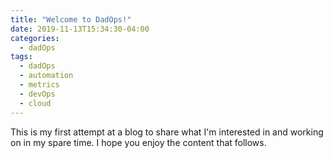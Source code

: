 ```yaml
---
title: "Welcome to DadOps!"
date: 2019-11-13T15:34:30-04:00
categories:
  - dadOps
tags:
  - dadOps
  - automation
  - metrics
  - devOps
  - cloud
---
```


This is my first attempt at a blog to share what I'm interested in and working on in my spare time. I hope you enjoy the content that follows.